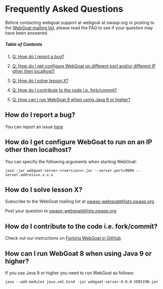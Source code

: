 # Frequently Asked Questions

Before contacting webgoat support at webgoat at owasp.org or posting to the [WebGoat mailing list](http://lists.owasp.org/mailman/listinfo/owasp-webgoat), please read the FAQ to see if your question may have been answered.

##### Table of Contents

1. [Q: How do I report a bug?](#bug-report)

1. [Q: How do I get configure WebGoat on different port and/or different IP other then localhost?](#local-host-ip-config)

1. [Q: How do I solve lesson X?](#mailing-list)

1. [Q: How do I contribute to the code i.e. fork/commit?](#forking)

1. [Q: How can I run WebGoat 8 when using Java 9 or higher?](#java9)


<a name="bug-report"/>

## How do I report a bug?

You can report an issue [here](https://github.com/WebGoat/WebGoat/issues)

<a name="local-host-ip-config"/>

## How do I get configure WebGoat to run on an IP other then localhost?

You can specify the following arguments when starting WebGoat:

```Shell
java -jar webgoat-server-<<version>>.jar --server.port=9090 --server.address=x.x.x.x
```

<a name="mailing-list"/>

## How do I solve lesson X?

Subscribe to the WebGoat mailing list at owasp-webgoat@lists.owasp.org.

Post your question to owasp-webgoat@lists.owasp.org

<a name="forking"/>

##  How do I contribute to the code i.e. fork/commit?

Check out our instructions on [Forking WebGoat in GitHub](https://github.com/WebGoat/WebGoat/wiki/Forking-WebGoat-in-GitHub).

<a name="java9"/>

## How can I run WebGoat 8 when using Java 9 or higher?

If you use Java 9 or higher you need to run WebGoat as follows:

```
java --add-modules java.xml.bind -jar webgoat-server-8.0.0.VERSION.jar
```